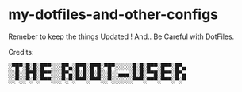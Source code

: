 # my-dotfiles-and-other-configs
Remeber to keep the things Updated !
And.. Be Careful with DotFiles.

Credits:
```
░▀█▀░█░█░█▀▀░░░█▀▄░█▀█░█▀█░▀█▀░░░░░█░█░█▀▀░█▀▀░█▀▄
░░█░░█▀█░█▀▀░░░█▀▄░█░█░█░█░░█░░▄▄▄░█░█░▀▀█░█▀▀░█▀▄
░░▀░░▀░▀░▀▀▀░░░▀░▀░▀▀▀░▀▀▀░░▀░░░░░░▀▀▀░▀▀▀░▀▀▀░▀░▀
```
